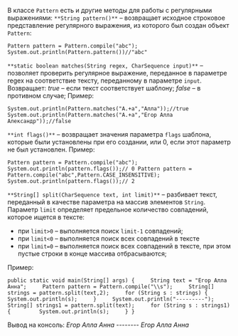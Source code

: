 В классе `Pattern` есть и другие методы для работы с регулярными выражениями: `**String pattern()**` – возвращает исходное строковое представление регулярного выражения, из которого был создан объект `Pattern`:

`Pattern pattern = Pattern.compile("abc"); System.out.println(Pattern.pattern())//"abc"`

`**static boolean matches(String regex, CharSequence input)**` – позволяет проверить регулярное выражение, переданное в параметре regex на соответствие тексту, переданному в параметре `input`. Возвращает: _true_ – если текст соответствует шаблону; _false_ – в противном случае; Пример:

`System.out.println(Pattern.matches("А.+а","Алла"));//true System.out.println(Pattern.matches("А.+а","Егор Алла Александр"));//false`

`**int flags()**` – возвращает значения параметра `flags` шаблона, которые были установлены при его создании, или 0, если этот параметр не был установлен. Пример:

`Pattern pattern = Pattern.compile("abc"); System.out.println(pattern.flags());// 0 Pattern pattern = Pattern.compile("abc",Pattern.CASE_INSENSITIVE); System.out.println(pattern.flags());// 2`

`**String[] split(CharSequence text, int limit)**` – разбивает текст, переданный в качестве параметра на массив элементов `String`. Параметр `limit` определяет предельное количество совпадений, которое ищется в тексте:

- при `limit>0` – выполняется поиск `limit-1` совпадений;
- при `limit<0` – выполняется поиск всех совпадений в тексте
- при `limit=0` – выполняется поиск всех совпадений в тексте, при этом пустые строки в конце массива отбрасываются;

Пример:

`public static void main(String[] args) {     String text = "Егор Алла Анна";     Pattern pattern = Pattern.compile("\\s");     String[] strings = pattern.split(text,2);     for (String s : strings) {         System.out.println(s);     }     System.out.println("---------");     String[] strings1 = pattern.split(text);     for (String s : strings1) {         System.out.println(s);     } }`

Вывод на консоль: _Егор Алла Анна -------- Егор Алла Анна_

